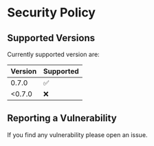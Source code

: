 # Security Policy

## Supported Versions

Currently supported version are:

| Version | Supported          |
| ------- | ------------------ |
|   0.7.0 | :white_check_mark: |
|  <0.7.0 | :x: |

## Reporting a Vulnerability

If you find any vulnerability please open an issue.
